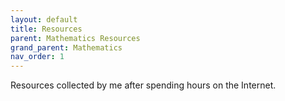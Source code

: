 ```yaml
---
layout: default
title: Resources
parent: Mathematics Resources
grand_parent: Mathematics
nav_order: 1
---
```


Resources collected by me after spending hours on the Internet.
